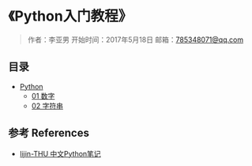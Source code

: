# 《Python入门教程》

> 作者：李亚男
> 开始时间：2017年5月18日
> 邮箱：785348071@qq.com

## 目录
- [Python](01-python)
   - [01 数字](01-python/01.01-numbers.md)
   - [02 字符串](01-python/01.02-string.md)




## 参考 References
- [lijin-THU 中文Python笔记](https://github.com/lijin-THU/notes-python)
